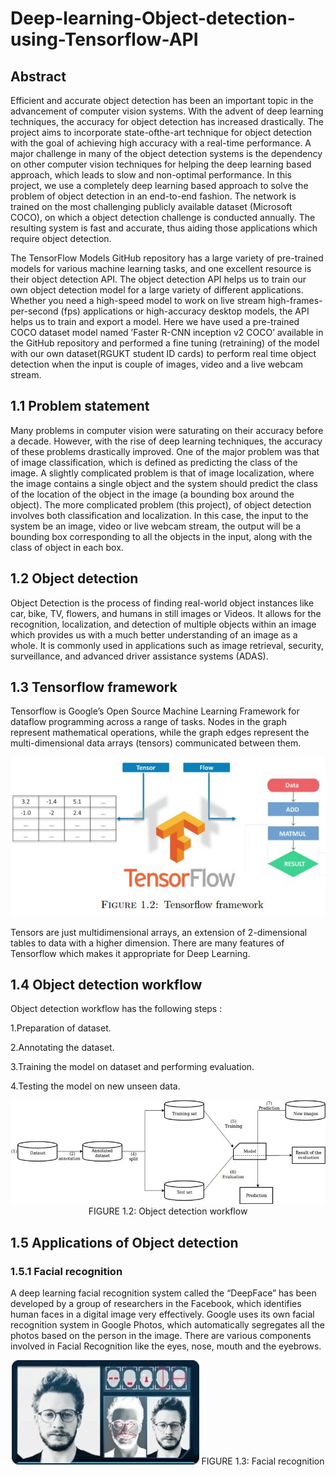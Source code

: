 # Deep-learning-Object-detection-using-Tensorflow-API
## Abstract
Efficient and accurate object detection has been an important topic in the advancement of computer vision systems. With the advent of deep learning techniques, the accuracy for object detection has increased drastically. The project aims to incorporate state-ofthe-art technique for object detection with the goal of achieving high accuracy with a real-time performance. A major challenge in many of the object detection systems is the dependency on other computer vision techniques for helping the deep learning based approach, which leads to slow and non-optimal performance. In this project, we use a completely deep learning based approach to solve the problem of object detection in an end-to-end fashion. The network is trained on the most challenging publicly available dataset (Microsoft COCO), on which a object detection challenge is conducted annually. The resulting system is fast and accurate, thus aiding those applications which require object detection.

The TensorFlow Models GitHub repository has a large variety of pre-trained models for various machine learning tasks, and one excellent resource is their object detection API. The object detection API helps us to train our own object detection model for a large variety of different applications. Whether you need a high-speed model to work on live stream high-frames-per-second (fps) applications or high-accuracy desktop models, the API helps us to train and export a model. Here we have used a pre-trained COCO dataset model named ’Faster R-CNN inception v2 COCO’ available in the GitHub repository and performed a fine tuning (retraining) of the model with our own dataset(RGUKT student ID cards) to perform real time object detection when the input is couple of images, video and a live webcam stream.
## 1.1 Problem statement
Many problems in computer vision were saturating on their accuracy before a decade. However, with the rise of deep learning techniques, the accuracy of these problems drastically improved. One of the major problem was that of image classification, which is defined as predicting the class of the image. A slightly complicated problem is that of image localization, where the image contains a single object and the system should predict the class of the location of the object in the image (a bounding box around the object). The more complicated problem (this project), of object detection involves both classification and localization. In this case, the input to the system be an image, video or live webcam stream, the output will be a bounding box corresponding to all the objects in the input, along with the class of object in each box.
## 1.2 Object detection
Object Detection is the process of finding real-world object instances like car, bike, TV, flowers, and humans in still images or Videos. It allows for the recognition, localization, and detection of multiple objects within an image which provides us with a much better understanding of an image as a whole. It is commonly used in applications such as image retrieval, security, surveillance, and advanced driver assistance systems (ADAS).
## 1.3 Tensorflow framework
Tensorflow is Google’s Open Source Machine Learning Framework for dataflow programming across a range of tasks. Nodes in the graph represent mathematical operations, while the graph edges represent the multi-dimensional data arrays (tensors) communicated between them.
<p align="center">
  <img src="doc/pictf.JPG">
</p>

Tensors are just multidimensional arrays, an extension of 2-dimensional tables to data with a higher dimension. There are many features of Tensorflow which makes it appropriate for Deep Learning.

## 1.4 Object detection workflow

Object detection workflow has the following steps :

1.Preparation of dataset.

2.Annotating the dataset.

3.Training the model on dataset and performing evaluation.

4.Testing the model on new unseen data.

<p align="center">
  <img src="doc/pic3.jpg">
                                     FIGURE 1.2:  Object detection workflow
  
  ## 1.5 Applications of Object detection
  ### 1.5.1 Facial recognition
  A deep learning facial recognition system called the “DeepFace” has been developed by a group of researchers in the Facebook, which identifies human faces in a digital image very effectively. Google uses its own facial recognition system in Google Photos, which automatically segregates all the photos based on the person in the image. There are various components involved in Facial Recognition like the eyes, nose, mouth and the eyebrows.
  <p align="center">
  <img src="doc/pic4.jpg">
                                     FIGURE 1.3:  Facial recognition
